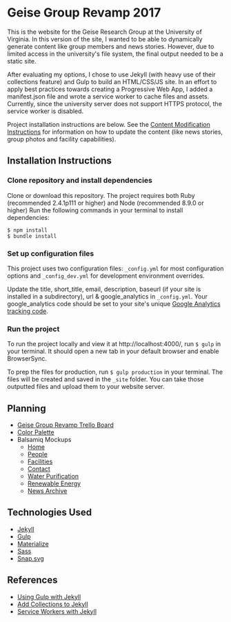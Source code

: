 # Geise Group Revamp 2017
This is the website for the Geise Research Group at the University of Virginia. In this version of the site, I wanted to be able to dynamically generate content like group members and news stories. However, due to limited access in the university's file system, the final output needed to be a static site.

After evaluating my options, I chose to use Jekyll (with heavy use of their collections feature) and Gulp to build an HTML/CSS/JS site. In an effort to apply best practices towards creating a Progressive Web App, I added a manifest.json file and wrote a service worker to cache files and assets. Currently, since the university server does not support HTTPS protocol, the service worker is disabled.

Project installation instructions are below. See the [Content Modification Instructions](https://elisekain.gitbooks.io/geise-website/content/) for information on how to update the content (like news stories, group photos and facility capabilities).

## Installation Instructions

### Clone repository and install dependencies
Clone or download this repository. The project requires both Ruby (recommended 2.4.1p111 or higher) and Node (recommended 8.9.0 or higher) Run the following commands in your terminal to install dependencies:

```
$ npm install
$ bundle install
```

### Set up configuration files
This project uses two configuration files: `_config.yml` for most configuration options and `_config_dev.yml` for development environment overrides.

Update the title, short_title, email, description, baseurl (if your site is installed in a subdirectory), url &amp; google_analytics in `_config.yml`. Your google_analytics code should be set to your site's unique [Google Analytics tracking code](https://support.google.com/analytics/answer/1008015?hl=en).

### Run the project
To run the project locally and view it at http://localhost:4000/, run `$ gulp` in your terminal. It should open a new tab in your default browser and enable BrowserSync.

To prep the files for production, run `$ gulp production` in your terminal. The files will be created and saved in the `_site` folder. You can take those outputted files and upload them to your website server.

## Planning
* [Geise Group Revamp Trello Board](https://trello.com/b/9870cdDn/geise-group-revamp)
* [Color Palette](https://coolors.co/002654-ee600d-5b6f88-cfd6df-ffffff)
* Balsamiq Mockups
	* [Home](https://github.com/elisekain/geise-group-revamp/blob/master/_wireframes/Home.pdf)
	* [People](https://github.com/elisekain/geise-group-revamp/blob/master/_wireframes/People.pdf)
	* [Facilities](https://github.com/elisekain/geise-group-revamp/blob/master/_wireframes/Facilities.pdf)
	* [Contact](https://github.com/elisekain/geise-group-revamp/blob/master/_wireframes/ContactDirections.pdf)
	* [Water Purification](https://github.com/elisekain/geise-group-revamp/blob/master/_wireframes/WaterPurification.pdf)
	* [Renewable Energy](https://github.com/elisekain/geise-group-revamp/blob/master/_wireframes/RenewableEnergy.pdf)
	* [News Archive](https://github.com/elisekain/geise-group-revamp/blob/master/_wireframes/Archive.pdf)

## Technologies Used
* [Jekyll](https://jekyllrb.com/)
* [Gulp](https://gulpjs.com/)
* [Materialize](http://materializecss.com/)
* [Sass](http://sass-lang.com/)
* [Snap.svg](http://snapsvg.io/)

## References
* [Using Gulp with Jekyll](https://aaronlasseigne.com/2016/02/03/using-gulp-with-jekyll/)
* [Add Collections to Jekyll](https://jekyllrb.com/docs/collections/)
* [Service Workers with Jekyll](https://jamesiv.es/jekyll/amp/2017/05/09/serviceworkers-with-jekyll.html)
